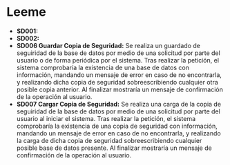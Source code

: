 # Leeme

* **SD001:** 
* **SD002:**
* **SD006 Guardar Copia de Seguridad:** Se realiza un guardado de seguiridad de la base de datos por medio de una solicitud por parte del usuario o de forma periódica por el sistema. 
Tras realizar la petición, el sistema comprobaría la existencia de una base de datos con información, mandando un mensaje de error en caso de no encontrarla, y realizando dicha copia de seguridad sobreescribiendo cualquier otra posible copia anterior. Al finalizar mostraría un mensaje de confirmación de la operación al usuario.
* **SD007 Cargar Copia de Seguridad:** Se realiza una carga de la copia de seguiridad de la base de datos por medio de una solicitud por parte del usuario al iniciar el sistema. Tras realizar la petición, el sistema comprobaría la existencia de una copia de seguridad con información, mandando un mensaje de error en caso de no encontrarla, y realizando la carga de dicha copia de seguridad sobreescribiendo cualquier posible base de datos presente. Al finalizar mostraría un mensaje de confirmación de la operación al usuario.
